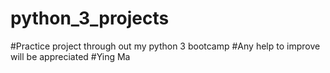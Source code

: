 # python_3_projects
#Practice project through out my python 3 bootcamp
#Any help to improve will be appreciated
#Ying Ma
